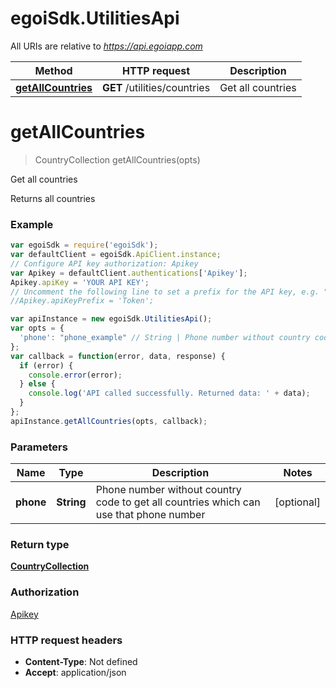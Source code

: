# egoiSdk.UtilitiesApi

All URIs are relative to *https://api.egoiapp.com*

Method | HTTP request | Description
------------- | ------------- | -------------
[**getAllCountries**](UtilitiesApi.md#getAllCountries) | **GET** /utilities/countries | Get all countries


<a name="getAllCountries"></a>
# **getAllCountries**
> CountryCollection getAllCountries(opts)

Get all countries

Returns all countries

### Example
```javascript
var egoiSdk = require('egoiSdk');
var defaultClient = egoiSdk.ApiClient.instance;
// Configure API key authorization: Apikey
var Apikey = defaultClient.authentications['Apikey'];
Apikey.apiKey = 'YOUR API KEY';
// Uncomment the following line to set a prefix for the API key, e.g. "Token" (defaults to null)
//Apikey.apiKeyPrefix = 'Token';

var apiInstance = new egoiSdk.UtilitiesApi();
var opts = {
  'phone': "phone_example" // String | Phone number without country code to get all countries which can use that phone number
};
var callback = function(error, data, response) {
  if (error) {
    console.error(error);
  } else {
    console.log('API called successfully. Returned data: ' + data);
  }
};
apiInstance.getAllCountries(opts, callback);
```

### Parameters

Name | Type | Description  | Notes
------------- | ------------- | ------------- | -------------
 **phone** | **String**| Phone number without country code to get all countries which can use that phone number | [optional] 

### Return type

[**CountryCollection**](CountryCollection.md)

### Authorization

[Apikey](../README.md#Apikey)

### HTTP request headers

 - **Content-Type**: Not defined
 - **Accept**: application/json

